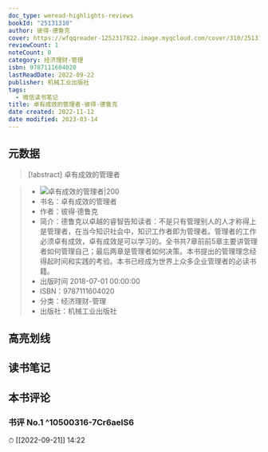 ```yaml
---
doc_type: weread-highlights-reviews
bookId: "25131310"
author: 彼得·德鲁克
cover: https://wfqqreader-1252317822.image.myqcloud.com/cover/310/25131310/t7_25131310.jpg
reviewCount: 1
noteCount: 0
category: 经济理财-管理
isbn: 9787111604020
lastReadDate: 2022-09-22
publisher: 机械工业出版社
tags:
  - 微信读书笔记
title: 卓有成效的管理者-彼得·德鲁克
date created: 2022-11-12
date modified: 2023-03-14
---
```


## 元数据

>[!abstract] 卓有成效的管理者

> - ![卓有成效的管理者|200](https://wfqqreader-1252317822.image.myqcloud.com/cover/310/25131310/t7_25131310.jpg)
> - 书名：卓有成效的管理者
> - 作者：彼得·德鲁克
> - 简介：德鲁克以卓越的睿智告知读者：不是只有管理别人的人才称得上是管理者，在当今知识社会中，知识工作者即为管理者。管理者的工作必须卓有成效，卓有成效是可以学习的。全书共7章前前5章主要讲管理者如何管理自己；最后两章是管理者如何决策。本书提出的管理理念经得起时间和实践的考验。本书已经成为世界上众多企业管理者的必读书籍。
> - 出版时间 2018-07-01 00:00:00
> - ISBN：9787111604020
> - 分类：经济理财-管理
> - 出版社：机械工业出版社

## 高亮划线

## 读书笔记

## 本书评论

### 书评 No.1 ^10500316-7Cr6aeIS6

⏱ [[2022-09-21]] 14:22
